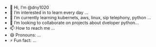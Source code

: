 - 👋 Hi, I’m @dny1020
- 👀 I’m interested in to learn every day ...
- 🌱 I’m currently learning kubernets, aws, linux, sip telephony, python ...
- 💞️ I’m looking to collaborate on projects about dveloper python...
- 📫 How to reach me ...
- 😄 Pronouns: ...
- ⚡ Fun fact: ...

<!---
dny1020/dny1020 is a ✨ special ✨ repository because its `README.md` (this file) appears on your GitHub profile.
You can click the Preview link to take a look at your changes.
--->
